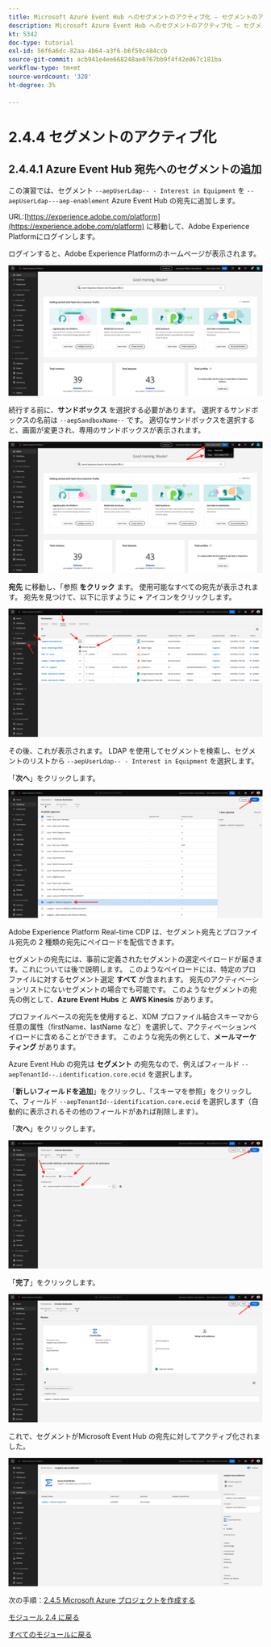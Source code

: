 ```yaml
---
title: Microsoft Azure Event Hub へのセグメントのアクティブ化 – セグメントのアクティブ化
description: Microsoft Azure Event Hub へのセグメントのアクティブ化 – セグメントのアクティブ化
kt: 5342
doc-type: tutorial
exl-id: 56f6a6dc-82aa-4b64-a3f6-b6f59c484ccb
source-git-commit: acb941e4ee668248ae0767bb9f4f42e067c181ba
workflow-type: tm+mt
source-wordcount: '328'
ht-degree: 3%

---
```


# 2.4.4 セグメントのアクティブ化

## 2.4.4.1 Azure Event Hub 宛先へのセグメントの追加

この演習では、セグメント `--aepUserLdap-- - Interest in Equipment` を `--aepUserLdap---aep-enablement` Azure Event Hub の宛先に追加します。

URL:[https://experience.adobe.com/platform](https://experience.adobe.com/platform) に移動して、Adobe Experience Platformにログインします。

ログインすると、Adobe Experience Platformのホームページが表示されます。

![データ取得](./../../../modules/datacollection/module1.2/images/home.png)

続行する前に、**サンドボックス** を選択する必要があります。 選択するサンドボックスの名前は ``--aepSandboxName--`` です。 適切なサンドボックスを選択すると、画面が変更され、専用のサンドボックスが表示されます。

![データ取得](./../../../modules/datacollection/module1.2/images/sb1.png)

**宛先** に移動し、「参照 **をクリック** ます。 使用可能なすべての宛先が表示されます。 宛先を見つけて、以下に示すように **+** アイコンをクリックします。

![5-01-select-destination.png](./images/5-01-select-destination.png)

その後、これが表示されます。 LDAP を使用してセグメントを検索し、セグメントのリストから `--aepUserLdap-- - Interest in Equipment` を選択します。

「**次へ**」をクリックします。

![5-04-select-segment.png](./images/5-04-select-segment.png)

Adobe Experience Platform Real-time CDP は、セグメント宛先とプロファイル宛先の 2 種類の宛先にペイロードを配信できます。

セグメントの宛先には、事前に定義されたセグメントの選定ペイロードが届きます。これについては後で説明します。 このようなペイロードには、特定のプロファイルに対するセグメント選定 **すべて** が含まれます。 宛先のアクティベーションリストにないセグメントの場合でも可能です。 このようなセグメントの宛先の例として、**Azure Event Hubs** と **AWS Kinesis** があります。

プロファイルベースの宛先を使用すると、XDM プロファイル結合スキーマから任意の属性（firstName、lastName など）を選択して、アクティベーションペイロードに含めることができます。 このような宛先の例として、**メールマーケティング** があります。

Azure Event Hub の宛先は **セグメント** の宛先なので、例えばフィールド `--aepTenantId--.identification.core.ecid` を選択します。

「**新しいフィールドを追加**」をクリックし、「スキーマを参照」をクリックして、フィールド `--aepTenantId--identification.core.ecid` を選択します（自動的に表示されるその他のフィールドがあれば削除します）。

「**次へ**」をクリックします。

![5-05-select-attributes.png](./images/5-05-select-attributes.png)

「**完了**」をクリックします。

![5-06-destination-finish.png](./images/5-06-destination-finish.png)

これで、セグメントがMicrosoft Event Hub の宛先に対してアクティブ化されました。

![5-07-destination-segment-added.png](./images/5-07-destination-segment-added.png)

次の手順：[2.4.5 Microsoft Azure プロジェクトを作成する ](./ex5.md)

[モジュール 2.4 に戻る](./segment-activation-microsoft-azure-eventhub.md)

[すべてのモジュールに戻る](./../../../overview.md)
